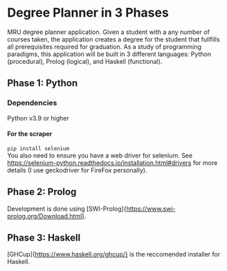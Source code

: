 # Degree Planner in 3 Phases
MRU degree planner application. Given a student with a any number of courses taken, the application creates a degree for the student that fullfills all prerequisites required for graduation. As a study of programming paradigms, this application will be built in 3 different languages: Python (procedural), Prolog (logical), and Haskell (functional). 

## Phase 1: Python
### Dependencies
Python v3.9 or higher  
#### For the scraper  
`pip install selenium`  
You also need to ensure you have a web driver for selenium. See https://selenium-python.readthedocs.io/installation.html#drivers for more details (I use geckodriver for FireFox personally).

## Phase 2: Prolog
Development is done using [SWI-Prolog]{https://www.swi-prolog.org/Download.html}.

## Phase 3: Haskell
[GHCup]{https://www.haskell.org/ghcup/} is the reccomended installer for Haskell.
